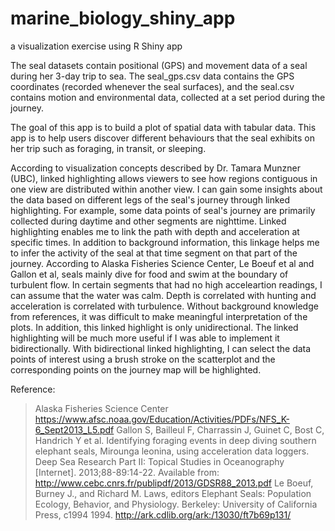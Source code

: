 # marine_biology_shiny_app
a visualization exercise using R Shiny app


The seal datasets contain positional (GPS) and movement data of a seal during her 3-day trip to sea. The seal_gps.csv data contains the GPS coordinates (recorded whenever the seal surfaces), and the seal.csv contains motion and environmental data, collected at a set period during the journey.

The goal of this app is to build a plot of spatial data with tabular data. This app is to help users discover different behaviours that the seal exhibits on her trip such as foraging, in transit, or sleeping. 

According to visualization concepts described by Dr. Tamara Munzner (UBC), linked highlighting allows viewers to see how regions contiguous in one view are distributed within another view. I can gain some insights about the data based on different legs of the seal's journey through linked highlighting. For example, some data points of seal's journey are primarily collected during daytime and other segments are nighttime. Linked highlighting enables me to link the path with depth and acceleration at specific times. In addition to background information, this linkage helps me to infer the activity of the seal at that time segment on that part of the journey. According to Alaska Fisheries Science Center, Le Boeuf et al and Gallon et al, seals mainly dive for food and swim at the boundary of turbulent flow. In certain segments that had no high acceleartion readings, I can assume that the water was calm. Depth is correlated with hunting and acceleration is correlated with turbulence. Without background knowledge from references, it was difficult to make meaningful interpretation of the plots. In addition, this linked highlight is only unidirectional. The linked highlighting will be much more useful if I was able to implement it bidirectionally. With bidirectional linked highlighting, I can select the data points of interest using a brush stroke on the scatterplot and the corresponding points on the journey map will be highlighted.



Reference:

> Alaska Fisheries Science Center https://www.afsc.noaa.gov/Education/Activities/PDFs/NFS_K-6_Sept2013_L5.pdf
> Gallon S, Bailleul F, Charrassin J, Guinet C, Bost C, Handrich Y et al. Identifying foraging events in deep diving southern elephant seals, Mirounga leonina, using acceleration data loggers. Deep Sea Research Part II: Topical Studies in Oceanography [Internet]. 2013;88-89:14-22. Available from: http://www.cebc.cnrs.fr/publipdf/2013/GDSR88_2013.pdf
> Le Boeuf, Burney J., and Richard M. Laws, editors Elephant Seals: Population Ecology, Behavior, and Physiology. Berkeley: University of California Press, c1994 1994. http://ark.cdlib.org/ark:/13030/ft7b69p131/

    


